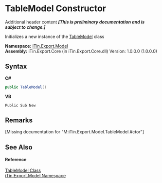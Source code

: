 # TableModel Constructor 
Additional header content _**\[This is preliminary documentation and is subject to change.\]**_

Initializes a new instance of the <a href="3ebdc48d-cea3-5217-fae3-a33752b7657c">TableModel</a> class

**Namespace:**&nbsp;<a href="ef57ffcc-e95e-b212-5a46-9aa6f5a3511f">iTin.Export.Model</a><br />**Assembly:**&nbsp;iTin.Export.Core (in iTin.Export.Core.dll) Version: 1.0.0.0 (1.0.0.0)

## Syntax

**C#**<br />
``` C#
public TableModel()
```

**VB**<br />
``` VB
Public Sub New
```


## Remarks
\[Missing <remarks> documentation for "M:iTin.Export.Model.TableModel.#ctor"\]

## See Also


#### Reference
<a href="3ebdc48d-cea3-5217-fae3-a33752b7657c">TableModel Class</a><br /><a href="ef57ffcc-e95e-b212-5a46-9aa6f5a3511f">iTin.Export.Model Namespace</a><br />